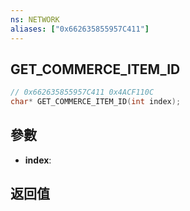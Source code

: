 ```yaml
---
ns: NETWORK
aliases: ["0x662635855957C411"]
---
```

## GET_COMMERCE_ITEM_ID

```c
// 0x662635855957C411 0x4ACF110C
char* GET_COMMERCE_ITEM_ID(int index);
```


## 參數
* **index**: 

## 返回值

